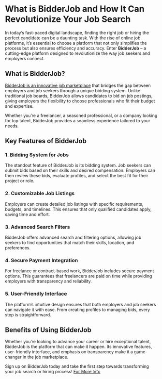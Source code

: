 # What is BidderJob and How It Can Revolutionize Your Job Search

In today’s fast-paced digital landscape, finding the right job or hiring the perfect candidate can be a daunting task. With the rise of online job platforms, it’s essential to choose a platform that not only simplifies the process but also ensures efficiency and accuracy. Enter **BidderJob** – a cutting-edge platform designed to revolutionize the way job seekers and employers connect. 

## What is BidderJob?

[BidderJob is an innovative job marketplace](https://bidderjob.com/) that bridges the gap between employers and job seekers through a unique bidding system. Unlike traditional job boards, BidderJob allows candidates to bid on job postings, giving employers the flexibility to choose professionals who fit their budget and expertise. 

Whether you’re a freelancer, a seasoned professional, or a company looking for top talent, BidderJob provides a seamless experience tailored to your needs. 

## Key Features of BidderJob

### 1. Bidding System for Jobs
The standout feature of BidderJob is its bidding system. Job seekers can submit bids based on their skills and desired compensation. Employers can then review these bids, evaluate profiles, and select the best fit for their project or role.

### 2. Customizable Job Listings
Employers can create detailed job listings with specific requirements, budgets, and timelines. This ensures that only qualified candidates apply, saving time and effort.

### 3. Advanced Search Filters
BidderJob offers advanced search and filtering options, allowing job seekers to find opportunities that match their skills, location, and preferences.

### 4. Secure Payment Integration
For freelance or contract-based work, BidderJob includes secure payment options. This guarantees that freelancers are paid on time while providing employers with transparency and reliability.

### 5. User-Friendly Interface
The platform’s intuitive design ensures that both employers and job seekers can navigate it with ease. From creating profiles to managing bids, every step is straightforward.

## Benefits of Using BidderJob

Whether you’re looking to advance your career or hire exceptional talent, BidderJob is the platform that can make it happen. Its innovative features, user-friendly interface, and emphasis on transparency make it a game-changer in the job marketplace. 

Sign up on BidderJob today and take the first step towards transforming your job search or hiring process!
[For More Info](https://bidderjob.com/)


